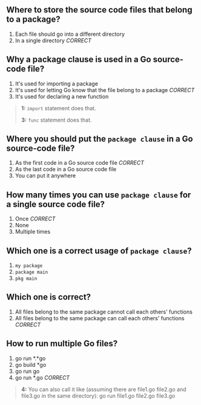 ## Where to store the source code files that belong to a package?
1. Each file should go into a different directory
2. In a single directory *CORRECT*


## Why a package clause is used in a Go source-code file?
1. It's used for importing a package
2. It's used for letting Go know that the file belong to a package *CORRECT*
3. It's used for declaring a new function

> **1:** `import` statement does that.
>
>
> **3:** `func` statement does that.
>
>


## Where you should put the `package clause` in a Go source-code file?
1. As the first code in a Go source code file *CORRECT*
2. As the last code in a Go source code file
3. You can put it anywhere


## How many times you can use `package clause` for a single source code file?
1. Once *CORRECT*
2. None
3. Multiple times


## Which one is a correct usage of `package clause`?
1. `my package`
2. `package main`
3. `pkg main`


## Which one is correct?
1. All files belong to the same package cannot call each others' functions
2. All files belong to the same package can call each others' functions *CORRECT*


## How to run multiple Go files?
1. go run *.*go
2. go build *go
3. go run go
4. go run *.go *CORRECT*

> **4:** You can also call it like (assuming there are file1.go file2.go and file3.go in the same directory): go run file1.go file2.go file3.go
>
>
